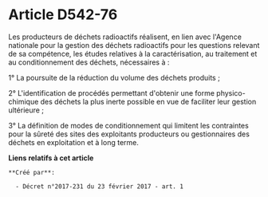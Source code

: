 # Article D542-76

Les producteurs de déchets radioactifs réalisent, en lien avec l'Agence nationale pour la gestion des déchets radioactifs
pour les questions relevant de sa compétence, les études relatives à la caractérisation, au traitement et au conditionnement
des déchets, nécessaires à :

1° La poursuite de la réduction du volume des déchets produits ;

2° L'identification de procédés permettant d'obtenir une forme physico-chimique des déchets la plus inerte possible en vue de
faciliter leur gestion ultérieure ;

3° La définition de modes de conditionnement qui limitent les contraintes pour la sûreté des sites des exploitants
producteurs ou gestionnaires des déchets en exploitation et à long terme.

**Liens relatifs à cet article**

	**Créé par**:

	  - Décret n°2017-231 du 23 février 2017 - art. 1
